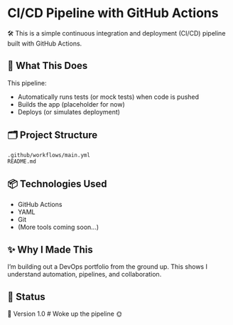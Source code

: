 # CI/CD Pipeline with GitHub Actions

🛠️ This is a simple continuous integration and deployment (CI/CD) pipeline built with GitHub Actions.

## 🧠 What This Does

This pipeline:
- Automatically runs tests (or mock tests) when code is pushed
- Builds the app (placeholder for now)
- Deploys (or simulates deployment)

## 🗂️ Project Structure
```
.github/workflows/main.yml
README.md
```

## 📦 Technologies Used

- GitHub Actions
- YAML
- Git
- (More tools coming soon...)

## ✨ Why I Made This

I’m building out a DevOps portfolio from the ground up. This shows I understand automation, pipelines, and collaboration.

## 🧁 Status
 
🎯 Version 1.0  # Woke up the pipeline 🌞
